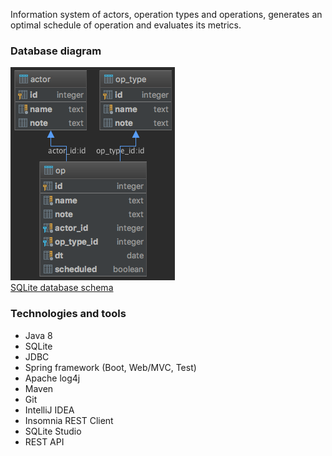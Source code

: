 Information system of actors, operation types and operations, 
generates an optimal schedule of operation and evaluates its metrics.

### Database diagram
![database diagram](src/main/resources/op-db-diagram.png)  
[SQLite database schema](src/main/resources/schema.sql)

### Technologies and tools
* Java 8
* SQLite
* JDBC
* Spring framework (Boot, Web/MVC, Test)
* Apache log4j
* Maven
* Git
* IntelliJ IDEA
* Insomnia REST Client
* SQLite Studio
* REST API